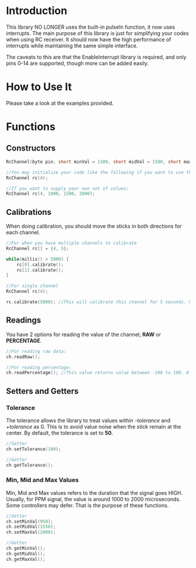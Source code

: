 # Introduction
This library NO LONGER uses the built-in pulseIn function, it now uses interrupts. The main purpose of this library is just for simplifying your codes when using RC receiver.
It should now have the high performance of interrupts while maintaining the same simple interface.

The caveats to this are that the EnableInterrupt library is required, and only pins 0-14 are supported, though more can be added easily.

# How to Use It
Please take a look at the examples provided.

# Functions
## Constructors
```cpp
RcChannel(byte pin, short minVal = 1100, short midVal = 1500, short maxVal = 1900);

//You may initialize your code like the following if you want to use the default min, mid and max values:
RcChannel rc(4);

//If you want to supply your own set of values:
RcChannel rc(4, 1000, 1500, 2000);
```

## Calibrations
When doing calibration, you should move the sticks in both directions for each channel.
```cpp
//For when you have multiple channels to calibrate
RcChannel rc[] = {4, 5};

while(millis() < 5000) {
	rc[0].calibrate();
	rc[1].calibrate();
}

//For single channel
RcChannel rc(4);

rc.calibrate(5000); //This will calibrate this channel for 5 seconds. Note that this function is blocking.
```

## Readings
You have 2 options for reading the value of the channel; **RAW** or **PERCENTAGE**.
```cpp
//For reading raw data:
ch.readRaw();

//For reading percentage:
ch.readPercentage(); //This value returns value between -100 to 100. 0 being the middle value.
```

## Setters and Getters
### Tolerance
The tolerance allows the library to treat values within *-tolerance* and *+tolerance* as 0. This is to avoid value noise when the stick remain at the center. By default, the tolerance is set to **50**.
```cpp
//Setter
ch.setTolerance(100);

//Getter
ch.getTolerance();
```

### Min, Mid and Max Values
Min, Mid and Max values refers to the duration that the signal goes HIGH. Usually, for PPM signal, the value is around 1000 to 2000 microseconds. Some controllers may defer. That is the purpose of these functions.
```cpp
//Setter
ch.setMinVal(950);
ch.setMidVal(1550);
ch.setMaxVal(2000);

//Getter
ch.getMinVal();
ch.getMidVal();
ch.getMaxVal();
```
